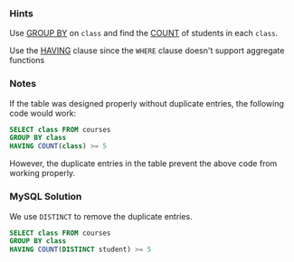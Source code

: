 ### Hints

Use [GROUP BY](https://www.w3schools.com/sql/sql_groupby.asp) on `class` and find the [COUNT](https://www.w3schools.com/sql/sql_count_avg_sum.asp) of students in each `class`.

Use the [HAVING](https://www.w3schools.com/sql/sql_having.asp) clause since the `WHERE` clause doesn't support aggregate functions

### Notes

If the table was designed properly without duplicate entries, the following code would work:

```sql
SELECT class FROM courses
GROUP BY class
HAVING COUNT(class) >= 5
```

However, the duplicate entries in the table prevent the above code from working properly.

### MySQL Solution

We use `DISTINCT` to remove the duplicate entries.

```sql
SELECT class FROM courses
GROUP BY class
HAVING COUNT(DISTINCT student) >= 5
```
